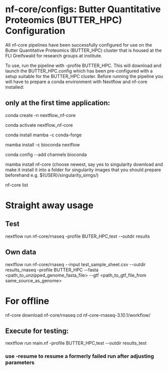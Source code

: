 # nf-core/configs: Butter Quantitative Proteomics (BUTTER_HPC) Configuration

All nf-core pipelines have been successfully configured for use on the Butter Quantitative Proteomics (BUTTER_HPC) cluster that is housed at the FLI Greifswald for research groups at institute.

To use, run the pipeline with -profile BUTTER_HPC. This will download and launch the BUTTER_HPC.config which has been pre-configured with a setup suitable for the BUTTER_HPC cluster.
Before running the pipeline you will have to prepare a conda environment with Nextflow and nf-core installed:

## only at the first time application:

conda create -n nextflow_nf-core

conda activate nextflow_nf-core

conda install mamba -c conda-forge

mamba install -c bioconda nextflow

conda config --add channels bioconda

mamba install nf-core (choose newest, say yes to singularity download and make it install it into a folder for singularity images that you should prepare beforehand e.g. ${USER}/singularity_simgs/)

nf-core list

# Straight away usage

## Test

nextflow run nf-core/rnaseq -profile BUTER_HPC,test --outdir results

## Own data

nextflow run nf-core/rnaseq --input test_sample_sheet.csv --outdir results_rnaseq -profile BUTTER_HPC --fasta <path_to_unzipped_genome_fasta_file> --gtf <path_to_gtf_file_from same_source_as_genome>

# For offline

nf-core download nf-core/rnaseq
cd nf-core-rnaseq-3.10.1/workflow/

## Execute for testing:

nextflow run main.nf -profile BUTTER_HPC,test --outdir results_test

### use -resume to resume a formerly failed run after adjusting parameters
